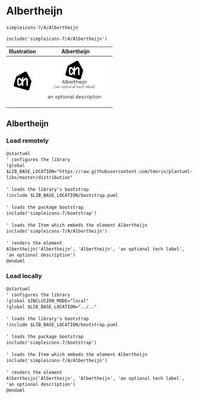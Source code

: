 # Albertheijn


```text
simpleicons-7/A/Albertheijn
```

```text
include('simpleicons-7/A/Albertheijn')
```



| Illustration | Albertheijn |
| :---: | :---: |
| ![illustration for Illustration](../../simpleicons-7/A/Albertheijn.png) | ![illustration for Albertheijn](../../simpleicons-7/A/Albertheijn.Local.png) |




## Albertheijn

### Load remotely
```plantuml
@startuml
' configures the library
!global $LIB_BASE_LOCATION="https://raw.githubusercontent.com/tmorin/plantuml-libs/master/distribution"

' loads the library's bootstrap
!include $LIB_BASE_LOCATION/bootstrap.puml

' loads the package bootstrap
include('simpleicons-7/bootstrap')

' loads the Item which embeds the element Albertheijn
include('simpleicons-7/A/Albertheijn')

' renders the element
Albertheijn('Albertheijn', 'Albertheijn', 'an optional tech label', 'an optional description')
@enduml
```

### Load locally
```plantuml
@startuml
' configures the library
!global $INCLUSION_MODE="local"
!global $LIB_BASE_LOCATION="../.."

' loads the library's bootstrap
!include $LIB_BASE_LOCATION/bootstrap.puml

' loads the package bootstrap
include('simpleicons-7/bootstrap')

' loads the Item which embeds the element Albertheijn
include('simpleicons-7/A/Albertheijn')

' renders the element
Albertheijn('Albertheijn', 'Albertheijn', 'an optional tech label', 'an optional description')
@enduml
```

